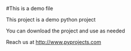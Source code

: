 #This is a demo file

This project is a demo python project

You can download the project and use as needed

Reach us at http://www.pyprojects.com



